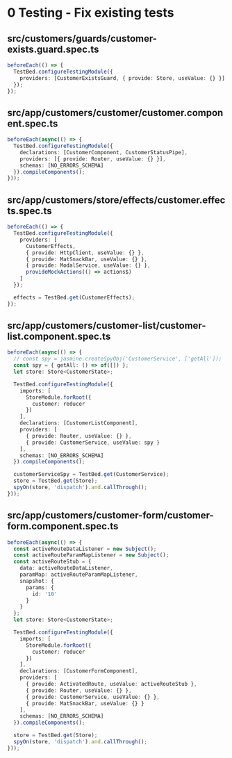 # 0 Testing - Fix existing tests

## src/customers/guards/customer-exists.guard.spec.ts

```ts
beforeEach(() => {
  TestBed.configureTestingModule({
    providers: [CustomerExistsGuard, { provide: Store, useValue: {} }]
  });
});
```

## src/app/customers/customer/customer.component.spec.ts

```ts
beforeEach(async(() => {
  TestBed.configureTestingModule({
    declarations: [CustomerComponent, CustomerStatusPipe],
    providers: [{ provide: Router, useValue: {} }],
    schemas: [NO_ERRORS_SCHEMA]
  }).compileComponents();
}));
```

## src/app/customers/store/effects/customer.effects.spec.ts

```ts
beforeEach(() => {
  TestBed.configureTestingModule({
    providers: [
      CustomerEffects,
      { provide: HttpClient, useValue: {} },
      { provide: MatSnackBar, useValue: {} },
      { provide: ModalService, useValue: {} },
      provideMockActions(() => actions$)
    ]
  });

  effects = TestBed.get(CustomerEffects);
});
```

## src/app/customers/customer-list/customer-list.component.spec.ts

```ts
beforeEach(async(() => {
  // const spy = jasmine.createSpyObj('CustomerService', ['getAll']);
  const spy = { getAll: () => of([]) };
  let store: Store<CustomerState>;

  TestBed.configureTestingModule({
    imports: [
      StoreModule.forRoot({
        customer: reducer
      })
    ],
    declarations: [CustomerListComponent],
    providers: [
      { provide: Router, useValue: {} },
      { provide: CustomerService, useValue: spy }
    ],
    schemas: [NO_ERRORS_SCHEMA]
  }).compileComponents();

  customerServiceSpy = TestBed.get(CustomerService);
  store = TestBed.get(Store);
  spyOn(store, 'dispatch').and.callThrough();
}));
```

## src/app/customers/customer-form/customer-form.component.spec.ts

```ts
beforeEach(async(() => {
  const activeRouteDataListener = new Subject();
  const activeRouteParamMapListener = new Subject();
  const activeRouteStub = {
    data: activeRouteDataListener,
    paramMap: activeRouteParamMapListener,
    snapshot: {
      params: {
        id: '10'
      }
    }
  };
  let store: Store<CustomerState>;

  TestBed.configureTestingModule({
    imports: [
      StoreModule.forRoot({
        customer: reducer
      })
    ],
    declarations: [CustomerFormComponent],
    providers: [
      { provide: ActivatedRoute, useValue: activeRouteStub },
      { provide: Router, useValue: {} },
      { provide: CustomerService, useValue: {} },
      { provide: MatSnackBar, useValue: {} }
    ],
    schemas: [NO_ERRORS_SCHEMA]
  }).compileComponents();

  store = TestBed.get(Store);
  spyOn(store, 'dispatch').and.callThrough();
}));
```
